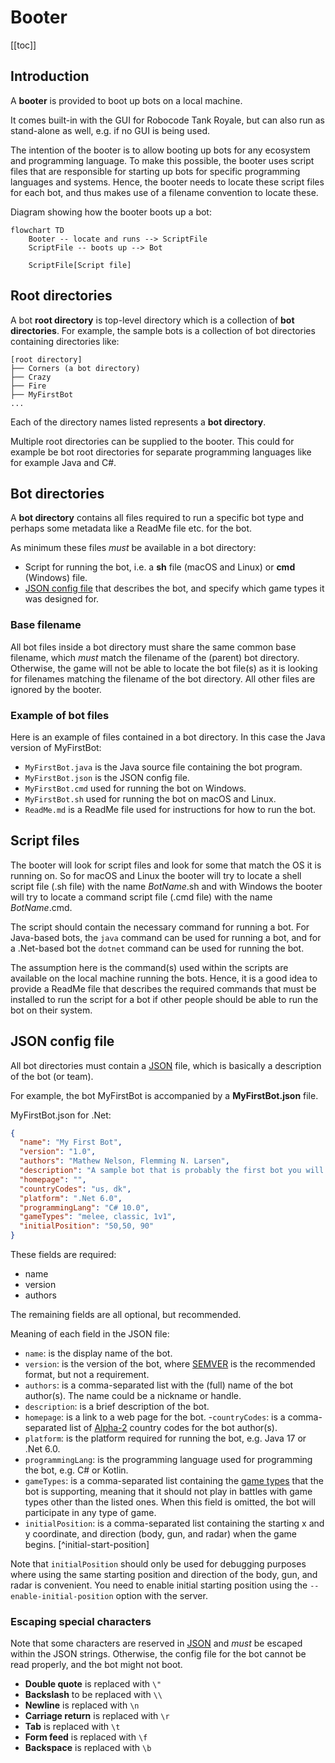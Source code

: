 # Booter

[[toc]]

## Introduction

A **booter** is provided to boot up bots on a local machine.

It comes built-in with the GUI for Robocode Tank Royale, but can also run as stand-alone as well, e.g. if no GUI is
being used.

The intention of the booter is to allow booting up bots for any ecosystem and programming language.
To make this possible, the booter uses script files that are responsible for starting up bots for specific programming
languages and systems. Hence, the booter needs to locate these script files for each bot, and thus makes use of a
filename convention to locate these.

Diagram showing how the booter boots up a bot:

```mermaid
flowchart TD
    Booter -- locate and runs --> ScriptFile
    ScriptFile -- boots up --> Bot

    ScriptFile[Script file]
```

## Root directories

A bot **root directory** is top-level directory which is a collection of **bot directories**. For example, the sample
bots is a collection of bot directories containing directories like:

```
[root directory]
├── Corners (a bot directory)
├── Crazy
├── Fire
├── MyFirstBot
...
```

Each of the directory names listed represents a **bot directory**.

Multiple root directories can be supplied to the booter. This could for example be bot root directories for separate
programming languages like for example Java and C#.

## Bot directories

A **bot directory** contains all files required to run a specific bot type and perhaps some metadata like a ReadMe file
etc. for the bot.

As minimum these files _must_ be available in a bot directory:

- Script for running the bot, i.e. a **sh** file (macOS and Linux) or **cmd** (Windows) file.
- [JSON config file] that describes the bot, and specify which game types it was designed for.

### Base filename

All bot files inside a bot directory must share the same common base filename, which _must_ match the filename of the
(parent) bot directory. Otherwise, the game will not be able to locate the bot file(s) as it is looking for filenames
matching the filename of the bot directory. All other files are ignored by the booter.

### Example of bot files

Here is an example of files contained in a bot directory. In this case the Java version of MyFirstBot:

* `MyFirstBot.java` is the Java source file containing the bot program.
* `MyFirstBot.json` is the JSON config file.
* `MyFirstBot.cmd` used for running the bot on Windows.
* `MyFirstBot.sh` used for running the bot on macOS and Linux.
* `ReadMe.md` is a ReadMe file used for instructions for how to run the bot.

## Script files

The booter will look for script files and look for some that match the OS it is running on. So for macOS and Linux the
booter will try to locate a shell script file (.sh file) with the name _BotName_.sh and with Windows the booter will try
to locate a command script file (.cmd file) with the name _BotName_.cmd.

The script should contain the necessary command for running a bot. For Java-based bots, the `java` command can be used
for running a bot, and for a .Net-based bot the `dotnet` command can be used for running the bot.

The assumption here is the command(s) used within the scripts are available on the local machine running the bots.
Hence, it is a good idea to provide a ReadMe file that describes the required commands that must be installed to run the
script for a bot if other people should be able to run the bot on their system.

## JSON config file

All bot directories must contain a [JSON] file, which is basically a description of the bot (or team).

For example, the bot MyFirstBot is accompanied by a **MyFirstBot.json** file.

MyFirstBot.json for .Net:

```json
{
  "name": "My First Bot",
  "version": "1.0",
  "authors": "Mathew Nelson, Flemming N. Larsen",
  "description": "A sample bot that is probably the first bot you will learn about.",
  "homepage": "",
  "countryCodes": "us, dk",
  "platform": ".Net 6.0",
  "programmingLang": "C# 10.0",
  "gameTypes": "melee, classic, 1v1",
  "initialPosition": "50,50, 90"
}
```

These fields are required:

* name
* version
* authors

The remaining fields are all optional, but recommended.

Meaning of each field in the JSON file:

- `name`: is the display name of the bot.
- `version`: is the version of the bot, where [SEMVER] is the recommended format, but not a requirement.
- `authors`: is a comma-separated list with the (full) name of the bot author(s). The name could be a nickname or
  handle.
- `description`: is a brief description of the bot.
- `homepage`: is a link to a web page for the bot.
  -`countryCodes`: is a comma-separated list of [Alpha-2] country codes for the bot author(s).
- `platform`: is the platform required for running the bot, e.g. Java 17 or .Net 6.0.
- `programmingLang`: is the programming language used for programming the bot, e.g. C# or Kotlin.
- `gameTypes`: is a comma-separated list containing the [game types](game_types.md) that the bot is supporting, meaning
  that it should
  not play in battles with game types other than the listed ones. When this field is omitted, the bot will participate
  in any type of game.
- `initialPosition`: is a comma-separated list containing the starting x and y coordinate, and direction
  (body, gun, and radar) when the game begins. [^initial-start-position]

Note that `initialPosition` should only be used for debugging purposes where using the same starting position and
direction of the body, gun, and radar is convenient. You need to enable initial starting position using
the `--enable-initial-position` option with the server.

### Escaping special characters

Note that some characters are reserved in [JSON] and _must_ be escaped within the JSON strings. Otherwise, the config
file for the bot cannot be read properly, and the bot might not boot.

- **Double quote** is replaced with `\"`
- **Backslash** to be replaced with `\\`
- **Newline** is replaced with `\n`
- **Carriage return** is replaced with `\r`
- **Tab** is replaced with `\t`
- **Form feed** is replaced with `\f`
- **Backspace** is replaced with `\b`

[JSON config file]: #json-config-file

[JSON]: https://fileinfo.com/extension/json

[SEMVER]: https://semver.org/

[Alpha-2]: https://www.iban.com/country-codes
